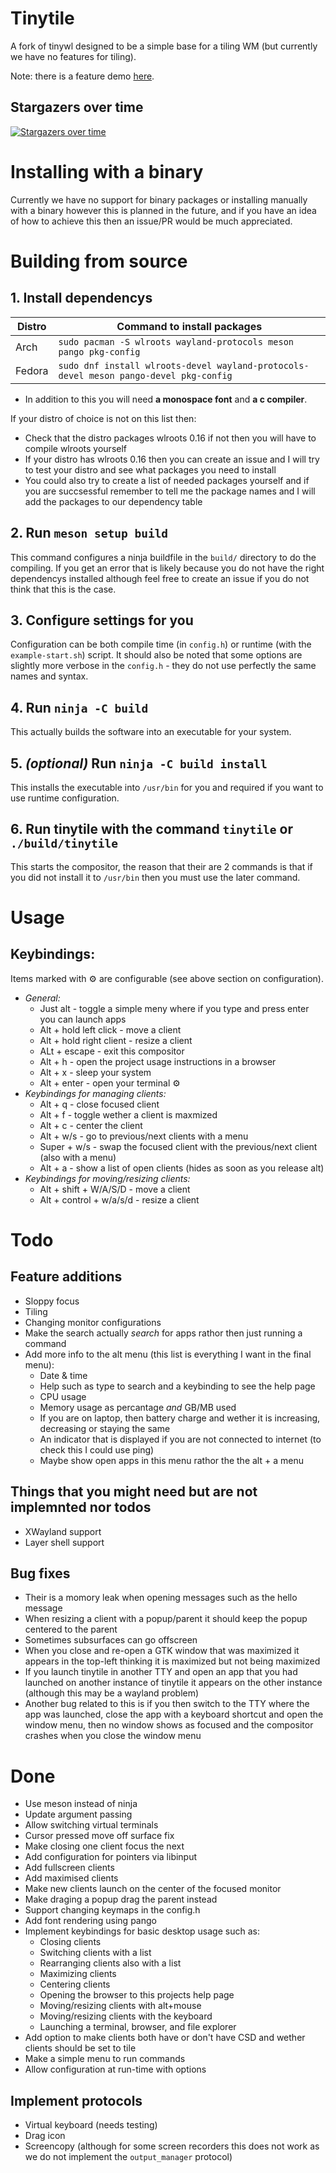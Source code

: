 # Tinytile

A fork of tinywl designed to be a simple base for a tiling WM (but currently we have no features for tiling).

Note: there is a feature demo [here](https://youtu.be/maESP00L36M).

## Stargazers over time

[![Stargazers over time](https://starchart.cc/godalming123/tinytile.svg)](https://starchart.cc/godalming123/tinytile)

# Installing  with a binary

Currently we have no support for binary packages or installing manually with a binary however this is planned in the future, and if you have an idea of how to achieve this then an issue/PR would be much appreciated.

# Building from source

## 1. Install dependencys
| Distro | Command to install packages                                                           |
|--------|---------------------------------------------------------------------------------------|
| Arch   | `sudo pacman -S wlroots wayland-protocols meson pango pkg-config`                     |
| Fedora | `sudo dnf install wlroots-devel wayland-protocols-devel meson pango-devel pkg-config` |
 - In addition to this you will need **a monospace font** and **a c compiler**.

If your distro of choice is not on this list then:
 - Check that the distro packages wlroots 0.16 if not then you will have to compile wlroots yourself
 - If your distro has wlroots 0.16 then you can create an issue and I will try to test your distro and see what packages you need to install
 - You could also try to create a list of needed packages yourself and if you are succsessful remember to tell me the package names and I will add the packages to our dependency table

## 2. Run `meson setup build`
This command configures a ninja buildfile in the `build/` directory to do the compiling. If you get an error that is likely because you do not have the right dependencys installed although feel free to create an issue if you do not think that this is the case.

## 3. Configure settings for you
Configuration can be both compile time (in `config.h`) or runtime (with the `example-start.sh`) script.
It should also be noted that some options are slightly more verbose in the `config.h` - they do not use perfectly the same names and syntax.

## 4. Run `ninja -C build`
This actually builds the software into an executable for your system.

## 5. *(optional)* Run `ninja -C build install`
This installs the executable into `/usr/bin` for you and required if you want to use runtime configuration.

## 6. Run tinytile with the command `tinytile` or `./build/tinytile`
This starts the compositor, the reason that their are 2 commands is that if you did not install it to `/usr/bin` then you must use the later command.

# Usage

## Keybindings:
Items marked with ⚙️ are configurable (see above section on configuration).
 - *General:*
    - Just alt                 - toggle a simple meny where if you type and press enter you can launch apps
    - Alt + hold left click    - move a client
    - Alt + hold right client  - resize a client
    - ALt + escape             - exit this compositor
    - Alt + h                  - open the project usage instructions in a browser
    - Alt + x                  - sleep your system
    - Alt + enter              - open your terminal ⚙️
 - *Keybindings for managing clients:*
    - Alt + q                  - close focused client
    - Alt + f                  - toggle wether a client is maxmized
    - Alt + c                  - center the client
    - Alt + w/s                - go to previous/next clients with a menu
    - Super + w/s              - swap the focused client with the previous/next client (also with a menu)
    - Alt + a                  - show a list of open clients (hides as soon as you release alt)
 - *Keybindings for moving/resizing clients:*
    - Alt + shift + W/A/S/D    - move a client
    - Alt + control + w/a/s/d  - resize a client

# Todo

## Feature additions
 - Sloppy focus
 - Tiling
 - Changing monitor configurations
 - Make the search actually *search* for apps rathor then just running a command
 - Add more info to the alt menu (this list is everything I want in the final menu):
    - Date & time
    - Help such as type to search and a keybinding to see the help page
    - CPU usage
    - Memory usage as percantage *and* GB/MB used
    - If you are on laptop, then battery charge and wether it is increasing, decreasing or staying the same
    - An indicator that is displayed if you are not connected to internet (to check this I could use ping)
    - Maybe show open apps in this menu rathor the the alt + a menu

## Things that you might need but are not implemnted nor todos
 - XWayland support
 - Layer shell support

## Bug fixes
 - Their is a momory leak when opening messages such as the hello message
 - When resizing a client with a popup/parent it should keep the popup centered to the parent
 - Sometimes subsurfaces can go offscreen
 - When you close and re-open a GTK window that was maximized it appears in the top-left thinking it is maximized but not being maximized
 - If you launch tinytile in another TTY and open an app that you had launched on another instance of tinytile it appears on the other instance (although this may be a wayland problem)
 - Another bug related to this is if you then switch to the TTY where the app was launched, close the app with a keyboard shortcut and open the window menu, then no window shows as focused and the compositor crashes when you close the window menu

# Done
 - Use meson instead of ninja
 - Update argument passing
 - Allow switching virtual terminals
 - Cursor pressed move off surface fix
 - Make closing one client focus the next
 - Add configuration for pointers via libinput
 - Add fullscreen clients
 - Add maximised clients
 - Make new clients launch on the center of the focused monitor
 - Make draging a popup drag the parent instead
 - Support changing keymaps in the config.h
 - Add font rendering using pango
 - Implement keybindings for basic desktop usage such as:
    - Closing clients
    - Switching clients with a list
    - Rearranging clients also with a list
    - Maximizing clients
    - Centering clients
    - Opening the browser to this projects help page
    - Moving/resizing clients with alt+mouse
    - Moving/resizing clients with the keyboard
    - Launching a terminal, browser, and file explorer
 - Add option to make clients both have or don't have CSD and wether clients should be set to tile
 - Make a simple menu to run commands
 - Allow configuration at run-time with options
## Implement protocols
 - Virtual keyboard (needs testing)
 - Drag icon
 - Screencopy (although for some screen recorders this does not work as we do not implement the `output_manager` protocol)

